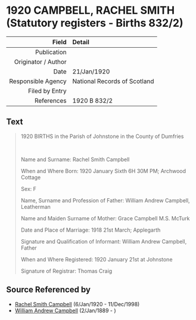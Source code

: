 ﻿---
layout: page
permalink: /sources/s14360212
---

# 1920 CAMPBELL, RACHEL SMITH (Statutory registers - Births 832/2)

Field | Detail
---:|:---
Publication | 
Originator / Author | 
Date | 21/Jan/1920
Responsible Agency | National Records of Scotland
Filed by Entry | 
References | 1920 B 832/2

## Text

> 1920 BIRTHS in the Parish of Johnstone in the County of Dumfries
>
> <br/>
>
> Name and Surname: Rachel Smith Campbell
>
> When and Where Born: 1920 January Sixth 6H 30M PM; Archwood Cottage
>
> Sex: F
>
> Name, Surname and Profession of Father: William Andrew Campbell, Leatherman
>
> Name and Maiden Surname of Mother: Grace Campbell M.S. McTurk
>
> Date and Place of Marriage: 1918 21st March; Applegarth
>
> Signature and Qualification of Informant: William Andrew Campbell, Father
>
> When and Where Registered: 1920 January 21st at Johnstone
>
> Signature of Registrar: Thomas Craig
>

## Source Referenced by

* [Rachel Smith Campbell](../people/@40394043@-rachel-smith-campbell-b1920-1-6-d1998-12-11.md) (6/Jan/1920 - 11/Dec/1998)
* [William Andrew Campbell](../people/@4716977@-william-andrew-campbell-b1889-1-2-d.md) (2/Jan/1889 - )
